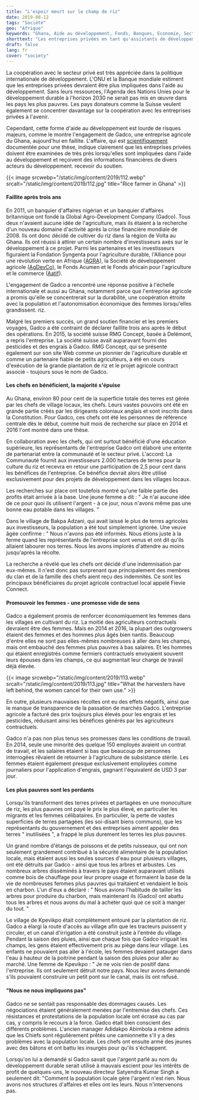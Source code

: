 ```yaml
---
title: "L'espoir meurt sur le champ de riz"
date: 2019-08-12
tags: "Société"
geo: "Afrique"
keywords: "Ghana, Aide au développement, Fonds, Banques, Economie, Secteur Privé, Gadco, Syngenta, AGRA, AgDevCo, Politique de Développement"
shorttext: "Les entreprises privées en tant qu'assistants de développement - cela comporte de grands risques. Étude de cas d'une entreprise agricole suisse au Ghana."
draft: false
lang: fr
cover: "society"
---
```


La coopération avec le secteur privé est très appréciée dans la politique internationale de développement. L'ONU et la Banque mondiale estiment que les entreprises privées devraient être plus impliquées dans l'aide au développement. Sans leurs ressources, l'Agenda des Nations Unies pour le développement durable à l'horizon 2030 ne serait pas mis en œuvre dans les pays les plus pauvres. Les pays donateurs comme la Suisse veulent également se concentrer davantage sur la coopération avec les entreprises privées à l'avenir.

Cependant, cette forme d'aide au développement est lourde de risques majeurs, comme le montre l'engagement de Gadco, une entreprise agricole du Ghana, aujourd'hui en faillite. L'affaire, qui est [scientifiquement](https://www.anthro.unibe.ch/ueber_uns/world_commons_week/index_ger.html "GHANA: Institutional change, gender and power relations. Case study of a ‘best practice’ large-scale land acquisition in Ghana.") documentée pour une thèse, indique clairement que les entreprises privées doivent être examinées de très près lorsqu'elles sont impliquées dans l'aide au développement et reçoivent des informations financières de divers acteurs du développement. recevoir du soutien.

{{< image srcwebp="/static/img/content/2019/112.webp" srcalt="/static/img/content/2019/112.jpg" title="Rice farmer in Ghana" >}}

#### Faillite après trois ans

En 2011, un banquier d'affaires nigérian et un banquier d'affaires britannique ont fondé la Global Agro-Development Company (Gadco). Tous deux n'avaient aucune idée de l'agriculture, mais ils étaient à la recherche d'un nouveau domaine d'activité après la crise financière mondiale de 2008. Ils ont donc décidé de cultiver du riz dans la région de Volta au Ghana. Ils ont réussi à attirer un certain nombre d'investisseurs axés sur le développement à ce projet. Parmi les partenaires et les investisseurs figuraient la Fondation Syngenta pour l'agriculture durable, l'Alliance pour une révolution verte en Afrique ([AGRA](https://en.wikipedia.org/wiki/Alliance_for_a_Green_Revolution_in_Africa "Alliance for a Green Revolution in Africa")), la Société de développement agricole ([AgDevCo](https://en.wikipedia.org/wiki/AgDevCo "AgDevCo")), le Fonds Acumen et le Fonds africain pour l'agriculture et le commerce ([Aatif](https://www.aatif.lu/home.html "Africa Agriculture and Trade Investment Fund")).

L'engagement de Gadco a rencontré une réponse positive à l'échelle internationale et aussi au Ghana, notamment parce que l'entreprise agricole a promis qu'elle se concentrerait sur la durabilité, une coopération étroite avec la population et l'autonomisation économique des femmes lorsqu'elles grandissent. riz.

Malgré les premiers succès, un grand soutien financier et les premiers voyages, Gadco a été contraint de déclarer faillite trois ans après le début des opérations. En 2015, la société suisse RMG Concept, basée à Delémont, a repris l'entreprise. La société suisse avait auparavant fourni des pesticides et des engrais à Gadco. RMG Concept, qui se présente également sur son site Web comme un pionnier de l'agriculture durable et comme un partenaire fiable de petits agriculteurs, a été en cours d'exécution de la grande plantation de riz et le projet agricole contract associé - toujours sous le nom de Gadco.

#### Les chefs en bénéficient, la majorité s'épuise

Au Ghana, environ 80 pour cent de la superficie totale des terres est gérée par les chefs de village locaux, les chefs. Leurs vastes pouvoirs ont été en grande partie créés par les dirigeants coloniaux anglais et sont inscrits dans la Constitution. Pour Gadco, ces chefs ont été les personnes de référence centrale dès le début, comme huit mois de recherche sur place en 2014 et 2016 l'ont montré dans une thèse.

En collaboration avec les chefs, qui ont surtout bénéficié d'une éducation supérieure, les représentants de l'entreprise Gadco ont élaboré une entente de partenariat entre la communauté et le secteur privé. L'accord: La Communauté fournit aux investisseurs 2.000 hectares de terres pour la culture du riz et recevra en retour une participation de 2,5 pour cent dans les bénéfices de l'entreprise. Ce bénéfice devrait alors être utilisé exclusivement pour des projets de développement dans les villages locaux.

Les recherches sur place ont toutefois montré qu'une faible partie des profits était arrivée à la base. Une jeune femme a dit : " Je n'ai aucune idée de ce pour quoi ils utilisent l'argent - à ce jour, nous n'avons même pas une bonne eau potable dans les villages. "

Dans le village de Bakpa Adzani, qui avait laissé le plus de terres agricoles aux investisseurs, la population a été tout simplement ignorée. Une veuve âgée confirme : " Nous n'avons pas été informés. Nous étions juste à la ferme quand les représentants de l'entreprise sont venus et ont dit qu'ils allaient labourer nos terres. Nous les avons implorés d'attendre au moins jusqu'après la récolte.

La recherche a révélé que les chefs ont décidé d'une indemnisation par eux-mêmes. Il n'est donc pas surprenant que principalement des membres du clan et de la famille des chefs aient reçu des indemnités. Ce sont les principaux bénéficiaires du projet agricole contractuel local appelé Fievie Connect.

#### Promouvoir les femmes - une promesse vide de sens

Gadco a également promis de renforcer économiquement les femmes dans les villages en cultivant du riz. La moitié des agriculteurs contractuels devraient être des femmes. Mais en 2014 et 2016, la plupart des outgrowers étaient des femmes et des hommes plus âgés bien nantis. Beaucoup d'entre elles ne sont pas elles-mêmes nombreuses à aller dans les champs, mais ont embauché des femmes plus pauvres à bas salaires. Et les hommes qui étaient enregistrés comme fermiers contractuels envoyaient souvent leurs épouses dans les champs, ce qui augmentait leur charge de travail déjà élevée.

{{< image srcwebp="/static/img/content/2019/113.webp" srcalt="/static/img/content/2019/113.jpg" title="What the harvesters have left behind, the women cancel for their own use." >}}

En outre, plusieurs mauvaises récoltes ont eu des effets négatifs, ainsi que le manque de transparence de la passation de marchés Gadco. L'entreprise agricole a facturé des prix toujours plus élevés pour les engrais et les pesticides, réduisant ainsi les bénéfices générés par les agriculteurs contractuels.

Gadco n'a pas non plus tenus ses promesses dans les conditions de travail. En 2014, seule une minorité des quelque 150 employés avaient un contrat de travail, et les salaires étaient si bas que beaucoup de personnes interrogées rêvaient de retourner à l'agriculture de subsistance stérile. Les femmes étaient également presque exclusivement employées comme journaliers pour l'application d'engrais, gagnant l'équivalent de USD 3 par jour.

#### Les plus pauvres sont les perdants

Lorsqu'ils transforment des terres privées et partagées en une monoculture de riz, les plus pauvres ont payé le prix le plus élevé, en particulier les migrants et les femmes célibataires. En particulier, la perte de vastes superficies de terres partagées (les soi-disant biens communs), que les représentants du gouvernement et des entreprises aiment appeler des terres " inutilisées ", a frappé le plus durement les terres les plus pauvres.

Un grand nombre d'étangs de poissons et de petits ruisseaux, qui ont non seulement grandement contribué à la sécurité alimentaire de la population locale, mais étaient aussi les seules sources d'eau pour plusieurs villages, ont été détruits par Gadco - ainsi que tous les arbres et arbustes. Les nombreux arbres disséminés à travers le pays étaient auparavant utilisés comme bois de chauffage pour leur propre usage et formaient la base de la vie de nombreuses femmes plus pauvres qui traitaient et vendaient le bois en charbon. L'un d'eux a déclaré : " Nous avions l'habitude de tailler les arbres pour produire du charbon, mais maintenant ils (Gadco) ont abattu tous les arbres et nous avons du mal à acheter quoi que ce soit à manger du tout. "

Le village de Kpevikpo était complètement entouré par la plantation de riz. Gadco a élargi la route d'accès au village afin que les tracteurs puissent y circuler, et un canal d'irrigation a été construit juste à l'entrée du village. Pendant la saison des pluies, ainsi que chaque fois que Gadco irriguait les champs, les gens étaient effectivement pris au piège dans leur village. Les enfants ne pouvaient pas aller à l'école, les femmes devaient patauger dans l'eau à hauteur de la poitrine pendant la saison des pluies pour aller au marché. Une femme de Kpevikpo : " Je ne vois rien de positif dans l'entreprise. Ils ont seulement détruit notre pays. Nous leur avons demandé s'ils pouvaient construire un petit pont sur le canal, mais ils ont refusé.

#### "Nous ne nous impliquons pas"

Gadco ne se sentait pas responsable des dommages causés. Les négociations étaient généralement menées par l'entremise des chefs. Ces résistances et protestations de la population locale ont écrasé au cas par cas, y compris le recours à la force. Gadco était bien conscient des différents problèmes. L'ancien manager Adidakpo Abimbola a même admis que les Chiefs sont régulièrement prêtés une camionnette s'il y a des problèmes avec la population locale. Les chefs ont ensuite armé des jeunes avec des bâtons et ont battu les insurgés pour qu'ils s'échappent.

Lorsqu'on lui a demandé si Gadco savait que l'argent parlé au nom du développement durable serait utilisé à mauvais escient pour les intérêts de profit de quelques-uns, le nouveau directeur Satyendra Kumar Singh a seulement dit: "Comment la population locale gère l'argent n'est rien. Nous avons nos structures d'affaires et elles ont les leurs. Nous n'intervenons pas.
